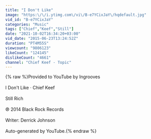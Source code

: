 ```yaml
---
title: "I Don't Like"
image: "https:\/\/i.ytimg.com\/vi\/B-e7YCixJaY\/hqdefault.jpg"
vid_id: "B-e7YCixJaY"
categories: "Music"
tags: ["Chief","Keef","Still"]
date: "2021-10-02T16:34:20+03:00"
vid_date: "2015-06-23T13:24:52Z"
duration: "PT4M55S"
viewcount: "9806123"
likeCount: "124145"
dislikeCount: "4661"
channel: "Chief Keef - Topic"
---
```

{% raw %}Provided to YouTube by Ingrooves<br /><br />I Don't Like · Chief Keef<br /><br />Still Rich<br /><br />℗ 2014 Black Rock Records<br /><br />Writer: Derrick Johnson<br /><br />Auto-generated by YouTube.{% endraw %}
